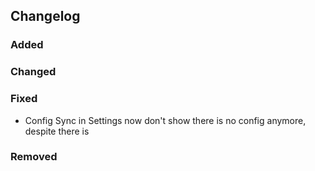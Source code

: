 ## Changelog

### Added

### Changed

### Fixed

- Config Sync in Settings now don't show there is no config anymore, despite there is

### Removed

